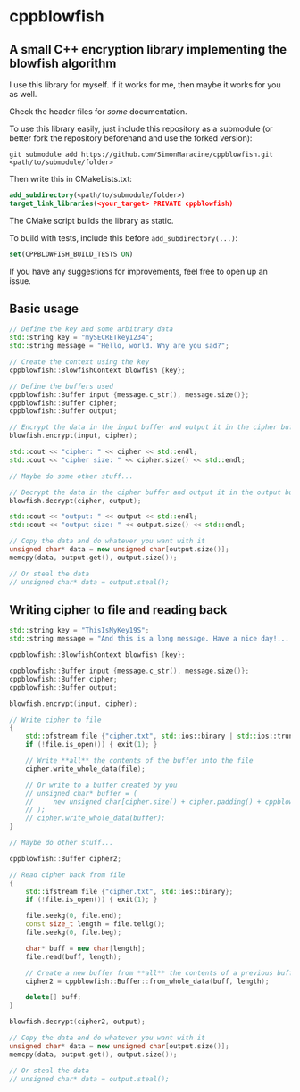 # cppblowfish

## A small C++ encryption library implementing the blowfish algorithm

I use this library for myself. If it works for me, then maybe it works for you as well.

Check the header files for _some_ documentation.

To use this library easily, just include this repository as a submodule (or better fork the repository beforehand and use the forked version):

`git submodule add https://github.com/SimonMaracine/cppblowfish.git <path/to/submodule/folder>`

Then write this in CMakeLists.txt:

```cmake
add_subdirectory(<path/to/submodule/folder>)
target_link_libraries(<your_target> PRIVATE cppblowfish)
```

The CMake script builds the library as static.

To build with tests, include this before `add_subdirectory(...)`:

```cmake
set(CPPBLOWFISH_BUILD_TESTS ON)
```

If you have any suggestions for improvements, feel free to open up an issue.

## Basic usage

```c++
// Define the key and some arbitrary data
std::string key = "mySECRETkey1234";
std::string message = "Hello, world. Why are you sad?";

// Create the context using the key
cppblowfish::BlowfishContext blowfish {key};

// Define the buffers used
cppblowfish::Buffer input {message.c_str(), message.size()};
cppblowfish::Buffer cipher;
cppblowfish::Buffer output;

// Encrypt the data in the input buffer and output it in the cipher buffer
blowfish.encrypt(input, cipher);

std::cout << "cipher: " << cipher << std::endl;
std::cout << "cipher size: " << cipher.size() << std::endl;

// Maybe do some other stuff...

// Decrypt the data in the cipher buffer and output it in the output buffer
blowfish.decrypt(cipher, output);

std::cout << "output: " << output << std::endl;
std::cout << "output size: " << output.size() << std::endl;

// Copy the data and do whatever you want with it
unsigned char* data = new unsigned char[output.size()];
memcpy(data, output.get(), output.size());

// Or steal the data
// unsigned char* data = output.steal();
```

## Writing cipher to file and reading back

```c++
std::string key = "ThisIsMyKey19S";
std::string message = "And this is a long message. Have a nice day!... Maybe it works. If you read this, then it works.";

cppblowfish::BlowfishContext blowfish {key};

cppblowfish::Buffer input {message.c_str(), message.size()};
cppblowfish::Buffer cipher;
cppblowfish::Buffer output;

blowfish.encrypt(input, cipher);

// Write cipher to file
{
    std::ofstream file {"cipher.txt", std::ios::binary | std::ios::trunc};
    if (!file.is_open()) { exit(1); }

    // Write **all** the contents of the buffer into the file
    cipher.write_whole_data(file);

    // Or write to a buffer created by you
    // unsigned char* buffer = (
    //     new unsigned char[cipher.size() + cipher.padding() + cppblowfish::BUFFER_OFFSET]
    // );
    // cipher.write_whole_data(buffer);
}

// Maybe do other stuff...

cppblowfish::Buffer cipher2;

// Read cipher back from file
{
    std::ifstream file {"cipher.txt", std::ios::binary};
    if (!file.is_open()) { exit(1); }

    file.seekg(0, file.end);
    const size_t length = file.tellg();
    file.seekg(0, file.beg);

    char* buff = new char[length];
    file.read(buff, length);

    // Create a new buffer from **all** the contents of a previous buffer
    cipher2 = cppblowfish::Buffer::from_whole_data(buff, length);

    delete[] buff;
}

blowfish.decrypt(cipher2, output);

// Copy the data and do whatever you want with it
unsigned char* data = new unsigned char[output.size()];
memcpy(data, output.get(), output.size());

// Or steal the data
// unsigned char* data = output.steal();
```
